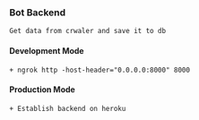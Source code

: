 
### Bot Backend
`Get data from crwaler and save it to db`


#### Development Mode
    + ngrok http -host-header="0.0.0.0:8000" 8000

#### Production Mode
    + Establish backend on heroku
